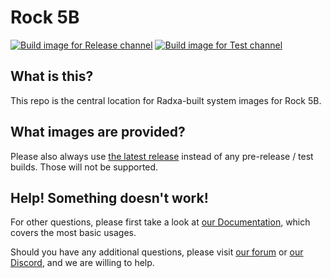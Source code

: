 # Rock 5B
[![Build image for Release channel](https://github.com/radxa-build/rock-5b/actions/workflows/build.yml/badge.svg)](https://github.com/radxa-build/rock-5b/actions/workflows/build.yml) [![Build image for Test channel](https://github.com/radxa-build/rock-5b/actions/workflows/test.yml/badge.svg)](https://github.com/radxa-build/rock-5b/actions/workflows/test.yml)

## What is this?

This repo is the central location for Radxa-built system images for Rock 5B.

## What images are provided?

Please also always use [the latest release](https://github.com/radxa-build/rock-5b/releases/latest) instead of any pre-release / test builds. Those will not be supported.

## Help! Something doesn't work!

For other questions, please first take a look at [our Documentation](https://docs.radxa.com), which covers the most basic usages.

Should you have any additional questions, please visit [our forum](https://forum.radxa.com/) or [our Discord](https://rock.sh/go), and we are willing to help.

